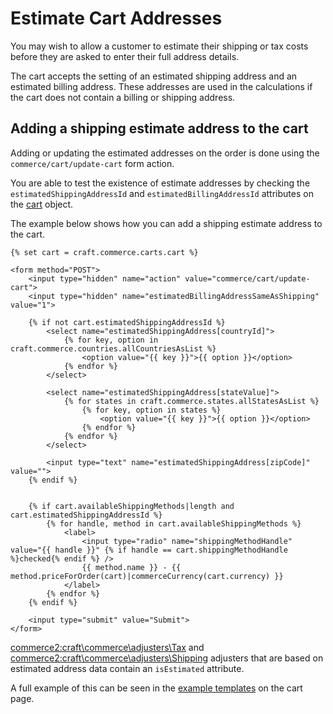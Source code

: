 # Estimate Cart Addresses

You may wish to allow a customer to estimate their shipping or tax costs before they are asked to enter their full address details.

The cart accepts the setting of an estimated shipping address and an estimated billing address. These addresses are used in the calculations if the cart does not contain a billing or shipping address.

## Adding a shipping estimate address to the cart

Adding or updating the estimated addresses on the order is done using the `commerce/cart/update-cart` form action.

You are able to test the existence of estimate addresses by checking the `estimatedShippingAddressId` and `estimatedBillingAddressId` attributes on the [cart](commerce2:craft\commerce\elements\Order) object.

The example below shows how you can add a shipping estimate address to the cart.

```twig
{% set cart = craft.commerce.carts.cart %}

<form method="POST">
    <input type="hidden" name="action" value="commerce/cart/update-cart">
    <input type="hidden" name="estimatedBillingAddressSameAsShipping" value="1">

    {% if not cart.estimatedShippingAddressId %}
        <select name="estimatedShippingAddress[countryId]">
            {% for key, option in craft.commerce.countries.allCountriesAsList %}
                <option value="{{ key }}">{{ option }}</option>
            {% endfor %}
        </select>

        <select name="estimatedShippingAddress[stateValue]">
            {% for states in craft.commerce.states.allStatesAsList %}
                {% for key, option in states %}
                    <option value="{{ key }}">{{ option }}</option>
                {% endfor %}
            {% endfor %}
        </select>

        <input type="text" name="estimatedShippingAddress[zipCode]" value="">
    {% endif %}


    {% if cart.availableShippingMethods|length and cart.estimatedShippingAddressId %}
        {% for handle, method in cart.availableShippingMethods %}
            <label>
                <input type="radio" name="shippingMethodHandle" value="{{ handle }}" {% if handle == cart.shippingMethodHandle %}checked{% endif %} />
                {{ method.name }} - {{ method.priceForOrder(cart)|commerceCurrency(cart.currency) }}
            </label>
        {% endfor %}
    {% endif %}

    <input type="submit" value="Submit">
</form>
```

<commerce2:craft\commerce\adjusters\Tax> and <commerce2:craft\commerce\adjusters\Shipping> adjusters that are based on estimated address data contain an `isEstimated` attribute.

A full example of this can be seen in the [example templates](example-templates.md) on the cart page.
